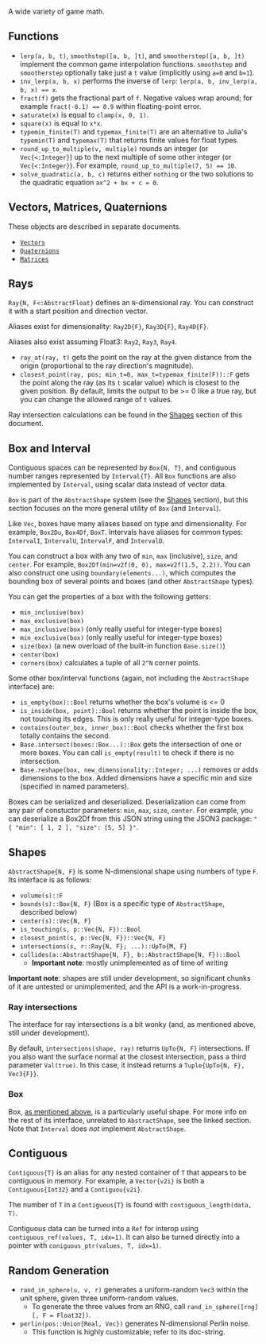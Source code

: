 A wide variety of game math.

## Functions

* `lerp(a, b, t)`, `smoothstep([a, b, ]t)`, and `smootherstep([a, b, ]t)` implement the common game interpolation functions. `smoothstep` and `smootherstep` optionally take just a `t` value (implicitly using `a=0` and `b=1`).
* `inv_lerp(a, b, x)` performs the inverse of `lerp`: `lerp(a, b, inv_lerp(a, b, x) == x`.
* `fract(f)` gets the fractional part of `f`. Negative values wrap around; for example `fract(-0.1) == 0.9` within floating-point error.
* `saturate(x)` is equal to `clamp(x, 0, 1)`.
* `square(x)` is equal to `x*x`.
* `typemin_finite(T)` and `typemax_finite(T)` are an alternative to Julia's `typemin(T)` and `typemax(T)` that returns finite values for float types.
* `round_up_to_multiple(v, multiple)` rounds an integer (or `Vec{<:Integer}`) up to the next multiple of some other integer (or `Vec{<:Integer}`). For example, `round_up_to_multiple(7, 5) == 10`.
* `solve_quadratic(a, b, c)` returns either `nothing` or the two solutions to the quadratic equation `ax^2 + bx + c = 0`.

## Vectors, Matrices, Quaternions

These objects are described in separate documents.

* [`Vectors`](Vec.md)
* [`Quaternions`](Quat.md)
* [`Matrices`](Matrix.md)

## Rays

`Ray{N, F<:AbstractFloat}` defines an `N`-dimensional ray. You can construct it with a start position and direction vector.

Aliases exist for dimensionality: `Ray2D{F}`, `Ray3D{F}`, `Ray4D{F}`.

Aliases also exist assuming Float3: `Ray2`, `Ray3`, `Ray4`.

* `ray_at(ray, t)` gets the point on the ray at the given distance from the origin (proportional to the ray direction's magnitude).
* `closest_point(ray, pos; min_t=0, max_t=typemax_finite(F))::F` gets the point along the ray (as its `t` scalar value) which is closest to the given position. By default, limits the output to be >= 0 like a true ray, but you can change the allowed range of `t` values.

Ray intersection calculations can be found in the [Shapes](#Shapes) section of this document.

## Box and Interval

Contiguous spaces can be represented by `Box{N, T}`, and contiguous number ranges represented by `Interval{T}`. All `Box` functions are also implemented by `Interval`, using scalar data instead of vector data.

`Box` is part of the `AbstractShape` system (see the [Shapes](#Shapes) section), but this section focuses on the more general utility of `Box` (and `Interval`).

Like `Vec`, boxes have many aliases based on type and dimensionality. For example, `Box2Du`, `Box4Df`, `BoxT`. Intervals have aliases for common types: `IntervalI`, `IntervalU`, `IntervalF`, and `IntervalD`.

You can construct a box with any two of `min`, `max` (inclusive), `size`, and `center`. For example, `Box2Df(min=v2f(0, 0), max=v2f(1.5, 2.2))`. You can also construct one using `boundary(elements...)`, which computes the bounding box of several points and boxes (and other `AbstractShape` types).

You can get the properties of a box with the following getters:
  * `min_inclusive(box)`
  * `max_exclusive(box)`
  * `max_inclusive(box)` (only really useful for integer-type boxes)
  * `min_exclusive(box)` (only really useful for integer-type boxes)
  * `size(box)` (a new overload of the built-in function `Base.size()`)
  * `center(box)`
  * `corners(box)` calculates a tuple of all `2^N` corner points.

Some other box/interval functions (again, not including the `AbstractShape` interface) are:
  * `is_empty(box)::Bool` returns whether the box's volume is <= 0
  * `is_inside(box, point)::Bool` returns whether the point is inside the box, not touching its edges. This is only really useful for integer-type boxes.
  * `contains(outer_box, inner_box)::Bool` checks whether the first box totally contains the second.
  * `Base.intersect(boxes::Box...)::Box` gets the intersection of one or more boxes. You can call `is_empty(result)` to check if there is no intersection.
  * `Base.reshape(box, new_dimensionality::Integer; ...)` removes or adds dimensions to the box. Added dimensions have a specific min and size (specified in named parameters).

Boxes can be serialized and deserialized. Deserialization can come from any pair of constuctor parameters: `min`, `max`, `size`, `center`. For example, you can deserialize a Box2Df from this JSON string using the JSON3 package: `"{ "min": [ 1, 2 ], "size": [5, 5] }"`.

## Shapes

`AbstractShape{N, F}` is some N-dimensional shape using numbers of type `F`. Its interface is as follows:

* `volume(s)::F`
* `bounds(s)::Box{N, F}` (Box is a specific type of `AbstractShape`, described below)
* `center(s)::Vec{N, F}`
* `is_touching(s, p::Vec{N, F})::Bool`
* `closest_point(s, p::Vec{N, F})::Vec{N, F}`
* `intersections(s, r::Ray{N, F}; ...)::UpTo{M, F}`
* `collides(a::AbstractShape{N, F}, b::AbstractShape{N, F})::Bool`
  * **Important note**: mostly unimplemented as of time of writing

**Important note**: shapes are still under development, so significant chunks of it are untested or unimplemented, and the API is a work-in-progress.

### Ray intersections

The interface for ray intersections is a bit wonky (and, as mentioned above, still under development).

By default, `intersections(shape, ray)` returns `UpTo{N, F}` intersections. If you also want the surface normal at the closest intersection, pass a third parameter `Val(true)`. In this case, it instead returns a `Tuple{UpTo{N, F}, Vec3{F}}`.

### Box

Box, [as mentioned above](#Box-And-Interval), is a particularly useful shape. For more info on the rest of its interface, unrelated to `AbstractShape`, see the linked section. Note that `Interval` does *not* implement `AbstractShape`.

## Contiguous

`Contiguous{T}` is an alias for any nested container of `T` that appears to be contiguous in memory. For example, a `Vector{v2i}` is both a `Contiguous{Int32}` and a `Contiguou{v2i}`.

The number of `T` in a `Contiguous{T}` is found with `contiguous_length(data, T)`.

Contiguous data can be turned into a `Ref` for interop using `contiguous_ref(values, T, idx=1)`. It can also be turned directly into a pointer with `coniguous_ptr(values, T, idx=1)`.

## Random Generation

* `rand_in_sphere(u, v, r)` generates a uniform-random `Vec3` within the unit sphere, given three uniform-random values.
  * To generate the three values from an RNG, call `rand_in_sphere([rng][, F = Float32])`.
* `perlin(pos::Union{Real, Vec})` generates N-dimensional Perlin noise.
  * This function is highly customizable; refer to its doc-string.